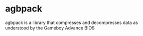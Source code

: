 <!--
SPDX-FileCopyrightText: 2024 Thomas Mathys
SPDX-License-Identifier: MIT
-->

# agbpack
agbpack is a library that compresses and decompresses data as understood by the Gameboy Advance BIOS
